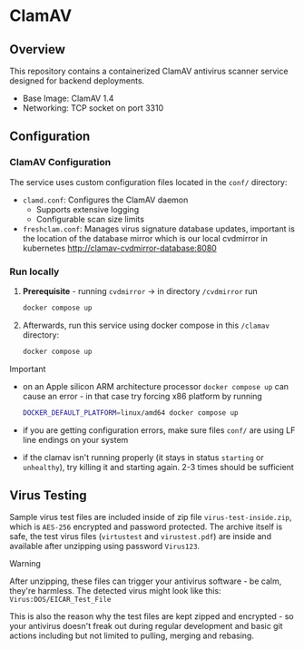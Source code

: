 # ClamAV

## Overview

This repository contains a containerized ClamAV antivirus scanner service designed for backend deployments.

- Base Image: ClamAV 1.4
- Networking: TCP socket on port 3310

## Configuration

### ClamAV Configuration

The service uses custom configuration files located in the `conf/` directory:

- `clamd.conf`: Configures the ClamAV daemon
  - Supports extensive logging
  - Configurable scan size limits
- `freshclam.conf`: Manages virus signature database updates, important is the location of the database mirror which is our local cvdmirror in kubernetes <http://clamav-cvdmirror-database:8080>

### Run locally

1. **Prerequisite** - running `cvdmirror` -> in directory `/cvdmirror` run

   ```bash
   docker compose up
   ```

2. Afterwards, run this service using docker compose in this `/clamav` directory:

   ```bash
   docker compose up
   ```

> [!IMPORTANT]
>
> - on an Apple silicon ARM architecture processor `docker compose up` can cause an error - in that case try forcing x86 platform by running
>
>   ```bash
>   DOCKER_DEFAULT_PLATFORM=linux/amd64 docker compose up
>   ```
>
> - if you are getting configuration errors, make sure files `conf/` are using LF line endings on your system
>
> - if the clamav isn't running properly (it stays in status `starting` or `unhealthy`), try killing it and starting again. 2-3 times should be sufficient

## Virus Testing

Sample virus test files are included inside of zip file `virus-test-inside.zip`, which is `AES-256` encrypted and password protected. The archive itself is safe, the test virus files (`virtustest` and `virustest.pdf`) are inside and available after unzipping using password `Virus123`.

> [!WARNING]
> After unzipping, these files can trigger your antivirus software - be calm, they're harmless. The detected virus might look like this: `Virus:DOS/EICAR_Test_File`

This is also the reason why the test files are kept zipped and encrypted - so your antivirus doesn't freak out during regular development and basic git actions including but not limited to pulling, merging and rebasing.
